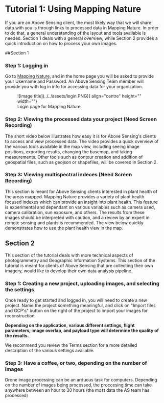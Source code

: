 # Tutorial 1: Using Mapping Nature

If you are an Above Sensing client, the most likely way that we will share data with you is through links
to processed data in Mapping Nature. In order to do that, a general understanding of the layout and tools available is needed. Section 1 
deals with a general overview, while Section 2 provides a quick introduction on how to process your own images.

##Section 1
### Step 1: Logging in

Go to [Mapping Nature](https://mappingnature.ca), and in the home page you will be asked to provide your Username and Password. 
An Above Sensing Team member will provide you with log in info for accessing data for your organization. 

<figure markdown>
  ![Image title](../../assets/login.PNG){ align="centre" height="" width=""}
  <figcaption>Login page for Mapping Nature</figcaption>
</figure>

### Step 2: Viewing the processed data your project (Need Screen Recording)
The short video below illustrates how easy it is for Above Sensing's clients to access and view processed data. The video
provides a quick overview of the various tools available in the map view, including seeing image positions, exporting results,
changing the basemap, and taking measurements. Other tools such as contour creation and addition of geospatial files, such as geojson or shapefiles, 
will be covered in Section 2.




### Step 3: Viewing multispectral indeces (Need Screen Recording)
This section is meant for Above Sensing clients interested in plant health of the areas mapped. Mapping Nature provides 
a variety of plant health focused indexes which can provide an insight into plant health. This feature is experimental and 
dependant on various variables such as camera used, camera calibration, sun exposure, and others. The results from these 
images should be interpreted with caution, and a review by an expert in remote sensing and plants is recommended. The view below
quickly demonstrates how to use the plant health view in the map.

## Section 2
This section of the tutorial deals with more technical aspects of photogrammetry and Geographic Information Systems. This 
section of the tutorial is meant for clients of Above Sensing that are collecting their own imagery, would like to develop
their own data analysis pipeline. 

### Step 1: Creating a new project, uploading images, and selecting the settings

Once ready to get started and logged in, you will need to create a new project. Name the project something meaningful, 
and click on "Import files and GCP's" button on the right of the project to import your images for reconstruction.

**Depending on the application, various different settings, flight parameters, image overlap, and payload type will determine
the quality of the results.** 

We recommend you review the Terms section for a more detailed description of the various settings available.

### Step 3: Have a coffee, or two, depending on the number of images
Drone image processing can be an arduous task for computers. Depending on the number of images being processed, the proccesing
time can take anywhere between an hour to 30 hours (the most data the AS team has processed)

